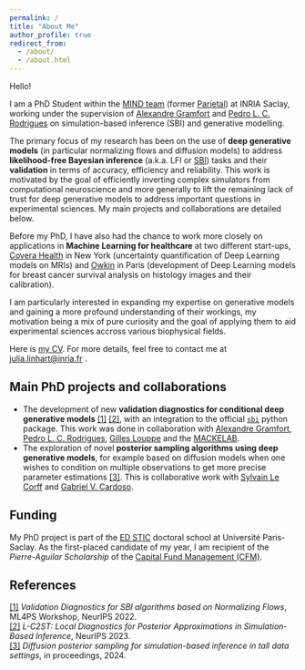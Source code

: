 ```yaml
---
permalink: /
title: "About Me"
author_profile: true
redirect_from:
  - /about/
  - /about.html
---
```


Hello!

I am a PhD Student within the [MIND team](https://team.inria.fr/mind/) (former [Parietal](https://team.inria.fr/parietal/)) at INRIA Saclay, working under the supervision of [Alexandre Gramfort](https://alexandre.gramfort.net/) and [Pedro L. C. Rodrigues](https://plcrodrigues.github.io/) on simulation-based inference (SBI) and generative modelling.

The primary focus of my research has been on the use of **deep generative models** (in particular normalizing flows and diffusion models) to address **likelihood-free Bayesian inference** (a.k.a. LFI or [SBI](https://arxiv.org/abs/1911.01429)) tasks and their **validation** in terms of accuracy, efficiency and reliability. This work is motivated by the goal of efficiently inverting complex simulators from computational neuroscience and more generally to lift the remaining lack of trust for deep generative models to address important questions in experimental sciences. My main projects and collaborations are detailed below.

Before my PhD, I have also had the chance to work more closely on applications in **Machine Learning for healthcare** at two different start-ups, [Covera Health](https://www.coverahealth.com/) in New York (uncertainty quantification of Deep Learning models on MRIs) and [Owkin](https://www.owkin.com/) in Paris (development of Deep Learning models for breast cancer survival analysis on histology images and their calibration).

I am particularly interested in expanding my expertise on generative models and gaining a more profound understanding of their workings, my motivation being a mix of pure curiosity and the goal of applying them to aid experimental sciences accross various biophysical fields.

Here is [my CV](/files/Resume_Linhart.pdf). For more details, feel free to contact me at julia.linhart@inria.fr .

## Main PhD projects and collaborations

- The development of new **validation diagnostics for conditional deep generative models** [[1]](https://arxiv.org/abs/2211.09602) [[2]](https://arxiv.org/abs/2306.03580), with an integration to the official [`sbi`](https://github.com/sbi-dev/sbi) python package. This work was done in collaboration with [Alexandre Gramfort](https://alexandre.gramfort.net/), [Pedro L. C. Rodrigues](https://plcrodrigues.github.io/), [Gilles Louppe](https://glouppe.github.io/) and the [MACKELAB](https://www.mackelab.org/).
- The exploration of novel **posterior sampling algorithms using deep generative models**, for example based on diffusion models when one wishes to condition on multiple observations to get more precise parameter estimations [[3]](https://arxiv.org/abs/2404.07593). This is collaborative work with [Sylvain Le Corff](https://sylvainlc.github.io/) and [Gabriel V. Cardoso](https://gabrielvc.github.io/).


## Funding

My PhD project is part of the [ED STIC](https://www.universite-paris-saclay.fr/ecoles-doctorales/sciences-et-technologies-de-linformation-et-de-la-communication-stic) doctoral school at Université Paris-Saclay. As the first-placed candidate of my year, I am recipient of the *Pierre-Aguilar Scholarship* of the [Capital Fund Management (CFM)](https://www.fondation-cfm.org/).

## References

[[1]](https://arxiv.org/abs/2211.09602) *Validation Diagnostics for SBI algorithms based on Normalizing Flows*, ML4PS Workshop, NeurIPS 2022.\
[[2]](https://arxiv.org/abs/2306.03580) *L-C2ST: Local Diagnostics for Posterior Approximations in Simulation-Based Inference*, NeurIPS 2023.\
[[3]](https://arxiv.org/abs/2404.07593) *Diffusion posterior sampling for simulation-based inference in tall data settings*, in proceedings, 2024.
